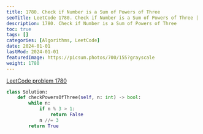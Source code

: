 ```yaml
---
title: 1780. Check if Number is a Sum of Powers of Three
seoTitle: LeetCode 1780. Check if Number is a Sum of Powers of Three | Python solution and explanation
description: 1780. Check if Number is a Sum of Powers of Three
toc: true
tags: []
categories: [Algorithms, LeetCode]
date: 2024-01-01
lastMod: 2024-01-01
featuredImage: https://picsum.photos/700/155?grayscale
weight: 1780
---
```


[LeetCode problem 1780](https://leetcode.com/problems/check-if-number-is-a-sum-of-powers-of-three/)

```python
class Solution:
    def checkPowersOfThree(self, n: int) -> bool:
        while n:
            if n % 3 > 1:
                return False
            n //= 3
        return True

```
